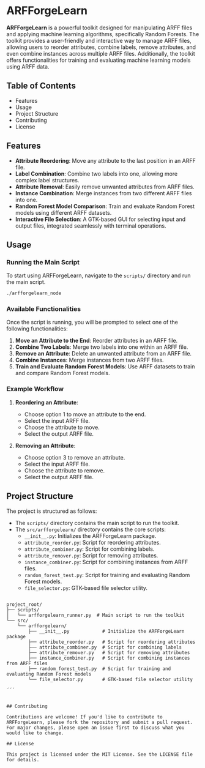 # ARFForgeLearn

**ARFForgeLearn** is a powerful toolkit designed for manipulating ARFF files and applying machine learning algorithms, specifically Random Forests. The toolkit provides a user-friendly and interactive way to manage ARFF files, allowing users to reorder attributes, combine labels, remove attributes, and even combine instances across multiple ARFF files. Additionally, the toolkit offers functionalities for training and evaluating machine learning models using ARFF data.

## Table of Contents

- Features
- Usage
- Project Structure
- Contributing
- License

## Features

- **Attribute Reordering**: Move any attribute to the last position in an ARFF file.
- **Label Combination**: Combine two labels into one, allowing more complex label structures.
- **Attribute Removal**: Easily remove unwanted attributes from ARFF files.
- **Instance Combination**: Merge instances from two different ARFF files into one.
- **Random Forest Model Comparison**: Train and evaluate Random Forest models using different ARFF datasets.
- **Interactive File Selection**: A GTK-based GUI for selecting input and output files, integrated seamlessly with terminal operations.

## Usage

### Running the Main Script

To start using ARFForgeLearn, navigate to the `scripts/` directory and run the main script.

```bash
./arfforgelearn_node
```

### Available Functionalities

Once the script is running, you will be prompted to select one of the following functionalities:

1. **Move an Attribute to the End**: Reorder attributes in an ARFF file.
2. **Combine Two Labels**: Merge two labels into one within an ARFF file.
3. **Remove an Attribute**: Delete an unwanted attribute from an ARFF file.
4. **Combine Instances**: Merge instances from two ARFF files.
5. **Train and Evaluate Random Forest Models**: Use ARFF datasets to train and compare Random Forest models.

### Example Workflow

1. **Reordering an Attribute**:
   - Choose option 1 to move an attribute to the end.
   - Select the input ARFF file.
   - Choose the attribute to move.
   - Select the output ARFF file.

2. **Removing an Attribute**:
   - Choose option 3 to remove an attribute.
   - Select the input ARFF file.
   - Choose the attribute to remove.
   - Select the output ARFF file.

## Project Structure

The project is structured as follows:

- The `scripts/` directory contains the main script to run the toolkit.
- The `src/arfforgelearn/` directory contains the core scripts:
  - `__init__.py`: Initializes the ARFForgeLearn package.
  - `attribute_reorder.py`: Script for reordering attributes.
  - `attribute_combiner.py`: Script for combining labels.
  - `attribute_remover.py`: Script for removing attributes.
  - `instance_combiner.py`: Script for combining instances from ARFF files.
  - `random_forest_test.py`: Script for training and evaluating Random Forest models.
  - `file_selector.py`: GTK-based file selector utility.

```

project_root/
├── scripts/
│   └── arfforgelearn_runner.py  # Main script to run the toolkit
└── src/
    └── arfforgelearn/
        ├── __init__.py            # Initialize the ARFForgeLearn package
        ├── attribute_reorder.py   # Script for reordering attributes
        ├── attribute_combiner.py  # Script for combining labels
        ├── attribute_remover.py   # Script for removing attributes
        ├── instance_combiner.py   # Script for combining instances from ARFF files
        ├── random_forest_test.py  # Script for training and evaluating Random Forest models
        └── file_selector.py       # GTK-based file selector utility

´´´


## Contributing

Contributions are welcome! If you'd like to contribute to ARFForgeLearn, please fork the repository and submit a pull request. For major changes, please open an issue first to discuss what you would like to change.

## License

This project is licensed under the MIT License. See the LICENSE file for details.
